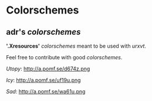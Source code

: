 **Colorschemes**
======

adr's *colorschemes*
------

**'.Xresources'** *colorschemes* meant to be used with *urxvt*.

Feel free to contribute with good *colorschemes*.

*Utopy*: http://a.pomf.se/d674z.png

*Icy*: http://a.pomf.se/uf19u.png

*Sad*: http://a.pomf.se/wa61u.png

